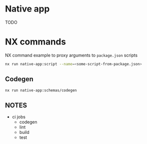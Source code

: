 # Native app

TODO

# NX commands

NX command example to proxy arguments to `package.json` scripts

```bash
nx run native-app:script --name=<some-script-from-package.json>
```

## Codegen

```bash
nx run native-app:schemas/codegen
```

## NOTES

- ci jobs
  - codegen
  - lint
  - build
  - test
